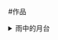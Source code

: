 #作品
<details>
  <summary>雨中的月台</summary>
大雨滂沱中，一对情侣，在分别的月台上立下海誓山盟，却被命运捉弄<br>
几年后的冷雨夜，男孩想起那个雨中的月台，想起曾经幻想的海枯石烂的永恒<br>
喃喃自问为何当初不能再勇敢些,他一直守候在那个站牌<br>
<audio src="https://cdn.afdelivr.top/npm/14grey@1.0.1/audio/audio.mp3"  controls="controls"></audio>
</details>